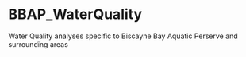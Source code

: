 # BBAP_WaterQuality
 Water Quality analyses specific to Biscayne Bay Aquatic Perserve and surrounding areas
